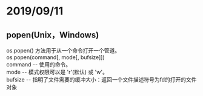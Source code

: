 # 2019/09/11
## popen(Unix，Windows)  
os.popen() 方法用于从一个命令打开一个管道。    
os.popen(command[, mode[, bufsize]])  
command -- 使用的命令。  
mode -- 模式权限可以是 'r'(默认) 或 'w'。  
bufsize -- 指明了文件需要的缓冲大小：返回一个文件描述符号为fd的打开的文件对象

